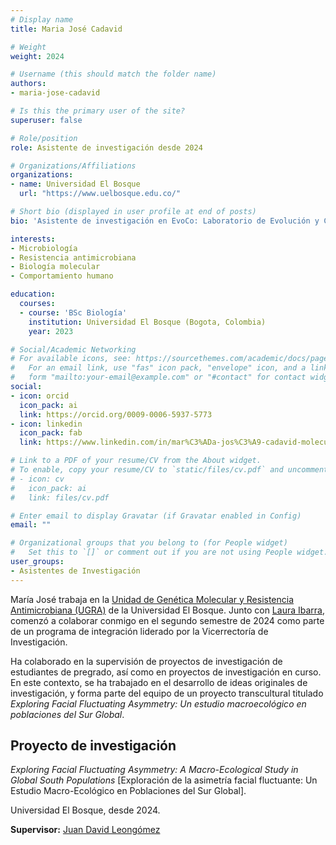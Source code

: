 ```yaml
---
# Display name
title: Maria José Cadavid

# Weight
weight: 2024

# Username (this should match the folder name)
authors:
- maria-jose-cadavid

# Is this the primary user of the site?
superuser: false

# Role/position
role: Asistente de investigación desde 2024

# Organizations/Affiliations
organizations:
- name: Universidad El Bosque
  url: "https://www.uelbosque.edu.co/"

# Short bio (displayed in user profile at end of posts)
bio: 'Asistente de investigación en EvoCo: Laboratorio de Evolución y Comportamiento Humano desde 2024.'

interests:
- Microbiología
- Resistencia antimicrobiana
- Biología molecular
- Comportamiento humano

education:
  courses:
  - course: 'BSc Biología'
    institution: Universidad El Bosque (Bogota, Colombia)
    year: 2023

# Social/Academic Networking
# For available icons, see: https://sourcethemes.com/academic/docs/page-builder/#icons
#   For an email link, use "fas" icon pack, "envelope" icon, and a link in the
#   form "mailto:your-email@example.com" or "#contact" for contact widget.
social:
- icon: orcid
  icon_pack: ai
  link: https://orcid.org/0009-0006-5937-5773
- icon: linkedin
  icon_pack: fab
  link: https://www.linkedin.com/in/mar%C3%ADa-jos%C3%A9-cadavid-molecular-biology/

# Link to a PDF of your resume/CV from the About widget.
# To enable, copy your resume/CV to `static/files/cv.pdf` and uncomment the lines below.
# - icon: cv
#   icon_pack: ai
#   link: files/cv.pdf

# Enter email to display Gravatar (if Gravatar enabled in Config)
email: ""

# Organizational groups that you belong to (for People widget)
#   Set this to `[]` or comment out if you are not using People widget.
user_groups:
- Asistentes de Investigación
---
```


María José trabaja en la [Unidad de Genética Molecular y Resistencia Antimicrobiana (UGRA)](https://investigaciones.unbosque.edu.co/ugra) de la Universidad El Bosque. Junto con [Laura Ibarra](/es/author/laura-m.-ibarra/), comenzó a colaborar conmigo en el segundo semestre de 2024 como parte de un programa de integración liderado por la Vicerrectoría de Investigación.

Ha colaborado en la supervisión de proyectos de investigación de estudiantes de pregrado, así como en proyectos de investigación en curso. En este contexto, se ha trabajado en el desarrollo de ideas originales de investigación, y forma parte del equipo de un proyecto transcultural titulado *Exploring Facial Fluctuating Asymmetry: Un estudio macroecológico en poblaciones del Sur Global*.

## Proyecto de investigación  

*Exploring Facial Fluctuating Asymmetry: A Macro-Ecological Study in Global South Populations* [Exploración de la asimetría facial fluctuante: Un Estudio Macro-Ecológico en Poblaciones del Sur Global].

Universidad El Bosque, desde 2024.

**Supervisor:** [Juan David Leongómez](/es/#about)
